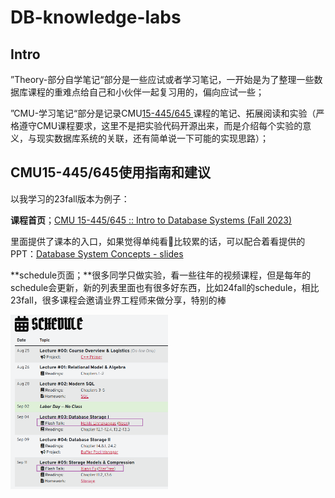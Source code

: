 # DB-knowledge-labs
## Intro

”Theory-部分自学笔记“部分是一些应试或者学习笔记，一开始是为了整理一些数据库课程的重难点给自己和小伙伴一起复习用的，偏向应试一些；

”CMU-学习笔记“部分是记录CMU[15-445/645 ](https://15445.courses.cs.cmu.edu/fall2023)课程的笔记、拓展阅读和实验（严格遵守CMU课程要求，这里不是把实验代码开源出来，而是介绍每个实验的意义，与现实数据库系统的关联，还有简单说一下可能的实现思路）；



## CMU15-445/645使用指南和建议

以我学习的23fall版本为例子：

**课程首页**；[CMU 15-445/645 :: Intro to Database Systems (Fall 2023)](https://15445.courses.cs.cmu.edu/fall2023/)

里面提供了课本的入口，如果觉得单纯看📕比较累的话，可以配合着看提供的PPT：[Database System Concepts - slides](https://www.db-book.com/slides-dir/index.html)

**schedule页面；**很多同学只做实验，看一些往年的视频课程，但是每年的schedule会更新，新的列表里面也有很多好东西，比如24fall的schedule，相比23fall，很多课程会邀请业界工程师来做分享，特别的棒

<img src="CMU-学习笔记/figures/cmu_use_intro_talk.png" width="50%" height="auto" />

